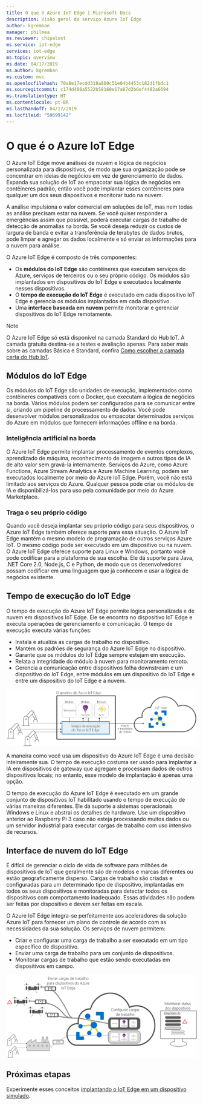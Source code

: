 ```yaml
---
title: O que é Azure IoT Edge | Microsoft Docs
description: Visão geral do serviço Azure IoT Edge
author: kgremban
manager: philmea
ms.reviewer: chipalost
ms.service: iot-edge
services: iot-edge
ms.topic: overview
ms.date: 04/17/2019
ms.author: kgremban
ms.custom: mvc
ms.openlocfilehash: 70a8e17ecdd318a800c51e04b4453c182d1fbdc1
ms.sourcegitcommit: c174d408a5522b58160e17a87d2b6ef4482a6694
ms.translationtype: HT
ms.contentlocale: pt-BR
ms.lasthandoff: 04/17/2019
ms.locfileid: "59699142"
---
```

# <a name="what-is-azure-iot-edge"></a>O que é o Azure IoT Edge

O Azure IoT Edge move análises de nuvem e lógica de negócios personalizada para dispositivos, de modo que sua organização pode se concentrar em ideias de negócios em vez de gerenciamento de dados. Expanda sua solução de IoT ao empacotar sua lógica de negócios em contêineres padrão, então você pode implantar esses contêineres para qualquer um dos seus dispositivos e monitorar tudo na nuvem. 

A análise impulsiona o valor comercial em soluções de IoT, mas nem todas as análise precisam estar na nuvem. Se você quiser responder a emergências assim que possível, poderá executar cargas de trabalho de detecção de anomalias na borda. Se você deseja reduzir os custos de largura de banda e evitar a transferência de terabytes de dados brutos, pode limpar e agregar os dados localmente e só enviar as informações para a nuvem para análise. 

O Azure IoT Edge é composto de três componentes:
* Os **módulos do IoT Edge** são contêineres que executam serviços do Azure, serviços de terceiros ou o seu próprio código. Os módulos são implantados em dispositivos do IoT Edge e executados localmente nesses dispositivos. 
* O **tempo de execução do IoT Edge** é executado em cada dispositivo IoT Edge e gerencia os módulos implantados em cada dispositivo. 
* Uma **interface baseada em nuvem** permite monitorar e gerenciar dispositivos do IoT Edge remotamente.

>[!NOTE]
>O Azure IoT Edge só está disponível na camada Standard do Hub IoT. A camada gratuita destina-se a testes e avaliação apenas. Para saber mais sobre as camadas Básica e Standard, confira [Como escolher a camada certa do Hub IoT](../iot-hub/iot-hub-scaling.md).

## <a name="iot-edge-modules"></a>Módulos do IoT Edge

Os módulos do IoT Edge são unidades de execução, implementados como contêineres compatíveis com o Docker, que executam a lógica de negócios na borda. Vários módulos podem ser configurados para se comunicar entre si, criando um pipeline de processamento de dados. Você pode desenvolver módulos personalizados ou empacotar determinados serviços do Azure em módulos que fornecem informações offline e na borda. 

### <a name="artificial-intelligence-at-the-edge"></a>Inteligência artificial na borda

O Azure IoT Edge permite implantar processamento de eventos complexos, aprendizado de máquina, reconhecimento de imagem e outros tipos de IA de alto valor sem gravá-la internamente. Serviços do Azure, como Azure Functions, Azure Stream Analytics e Azure Machine Learning, podem ser executados localmente por meio do Azure IoT Edge. Porém, você não está limitado aos serviços do Azure. Qualquer pessoa pode criar os módulos de IA e disponibilizá-los para uso pela comunidade por meio do Azure Marketplace. 

### <a name="bring-your-own-code"></a>Traga o seu próprio código

Quando você deseja implantar seu próprio código para seus dispositivos, o Azure IoT Edge também oferece suporte para essa situação. O Azure IoT Edge mantém o mesmo modelo de programação de outros serviços Azure IoT. O mesmo código pode ser executado em um dispositivo ou na nuvem. O Azure IoT Edge oferece suporte para Linux e Windows, portanto você pode codificar para a plataforma de sua escolha. Ele dá suporte para Java, .NET Core 2.0, Node.js, C e Python, de modo que os desenvolvedores possam codificar em uma linguagem que já conhecem e usar a lógica de negócios existente.

## <a name="iot-edge-runtime"></a>Tempo de execução do IoT Edge

O tempo de execução do Azure IoT Edge permite lógica personalizada e de nuvem em dispositivos IoT Edge. Ele se encontra no dispositivo IoT Edge e executa operações de gerenciamento e comunicação. O tempo de execução executa várias funções:

* Instala e atualiza as cargas de trabalho no dispositivo.
* Mantém os padrões de segurança do Azure IoT Edge no dispositivo.
* Garante que os módulos do IoT Edge sempre estejam em execução.
* Relata a integridade do módulo à nuvem para monitoramento remoto.
* Gerencia a comunicação entre dispositivos folha downstream e um dispositivo do IoT Edge, entre módulos em um dispositivo do IoT Edge e entre um dispositivo do IoT Edge e a nuvem.

![O tempo de execução do IoT Edge envia informações e relatórios para o Hub IoT](./media/about-iot-edge/runtime.png)

A maneira como você usa um dispositivo do Azure IoT Edge é uma decisão inteiramente sua. O tempo de execução costuma ser usado para implantar a IA em dispositivos de gateway que agregam e processam dados de outros dispositivos locais; no entanto, esse modelo de implantação é apenas uma opção. 

O tempo de execução do Azure IoT Edge é executado em um grande conjunto de dispositivos IoT habilitado usando o tempo de execução de várias maneiras diferentes. Ele dá suporte a sistemas operacionais Windows e Linux e abstrai os detalhes de hardware. Use um dispositivo anterior ao Raspberry Pi 3 caso não esteja processando muitos dados ou um servidor industrial para executar cargas de trabalho com uso intensivo de recursos.

## <a name="iot-edge-cloud-interface"></a>Interface de nuvem do IoT Edge

É difícil de gerenciar o ciclo de vida de software para milhões de dispositivos de IoT que geralmente são de modelos e marcas diferentes ou estão geograficamente disperso. Cargas de trabalho são criadas e configuradas para um determinado tipo de dispositivo, implantadas em todos os seus dispositivos e monitoradas para detectar todos os dispositivos com comportamento inadequado. Essas atividades não podem ser feitas por dispositivo e devem ser feitas em escala.

O Azure IoT Edge integra-se perfeitamente aos aceleradores da solução Azure IoT para fornecer um plano de controle de acordo com as necessidades da sua solução. Os serviços de nuvem permitem:

* Criar e configurar uma carga de trabalho a ser executado em um tipo específico de dispositivo.
* Enviar uma carga de trabalho para um conjunto de dispositivos.
* Monitorar cargas de trabalho que estão sendo executadas em dispositivos em campo.

![Telemetria e ações do dispositivo são coordenadas com a nuvem](./media/about-iot-edge/cloud-interface.png)

## <a name="next-steps"></a>Próximas etapas

Experimente esses conceitos [implantando o IoT Edge em um dispositivo simulado](quickstart.md).
